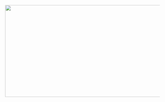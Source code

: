 <a href="https://www.gitanimals.org/en_US?utm_medium=image&utm_source=ekukovenko&utm_content=farm">
<img
  src="https://render.gitanimals.org/farms/ekukovenko"
  width="600"
  height="300"
/>
</a>
